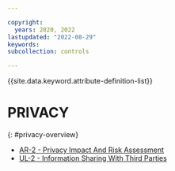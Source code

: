 ```yaml
---

copyright:
  years: 2020, 2022
lastupdated: "2022-08-29"
keywords: 
subcollection: controls

---
```




{{site.data.keyword.attribute-definition-list}}

# PRIVACY
{: #privacy-overview}

- [AR-2 - Privacy Impact And Risk Assessment](/docs/controls/ar-2)
- [UL-2 - Information Sharing With Third Parties](/docs/controls/ul-2)



